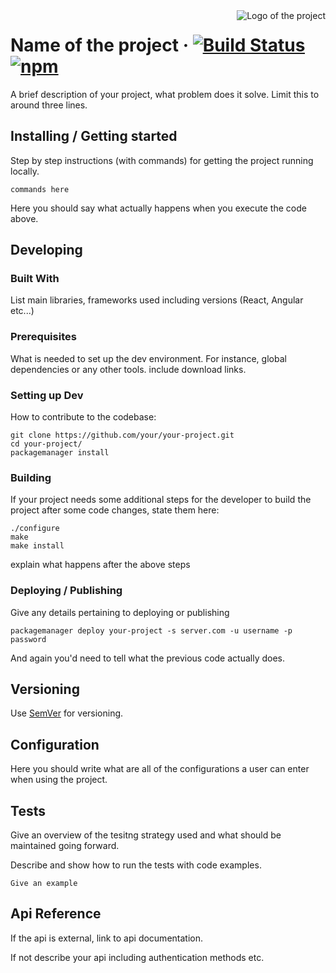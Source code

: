 <img src="./images/logo.sample.png" alt="Logo of the project" align="right">

# Name of the project &middot; [![Build Status](https://img.shields.io/travis/npm/npm/latest.svg?style=flat-square)](https://travis-ci.org/npm/npm) [![npm](https://img.shields.io/npm/v/npm.svg?style=flat-square)](https://www.npmjs.com/package/npm)

A brief description of your project, what problem does it solve. Limit this to around three lines. 

## Installing / Getting started

Step by step instructions (with commands) for getting the project running locally.

```shell
commands here
```

Here you should say what actually happens when you execute the code above.

## Developing

### Built With
List main libraries, frameworks used including versions (React, Angular etc...)

### Prerequisites
What is needed to set up the dev environment. For instance, global dependencies or any other tools. include download links.


### Setting up Dev

How to contribute to the codebase:

```shell
git clone https://github.com/your/your-project.git
cd your-project/
packagemanager install
```

### Building

If your project needs some additional steps for the developer to build the
project after some code changes, state them here:

```shell
./configure
make
make install
```

explain what happens after the above steps

### Deploying / Publishing
Give any details pertaining to deploying or publishing

```shell
packagemanager deploy your-project -s server.com -u username -p password
```

And again you'd need to tell what the previous code actually does.

## Versioning

Use [SemVer](http://semver.org/) for versioning.


## Configuration

Here you should write what are all of the configurations a user can enter when using the project.

## Tests

Give an overview of the tesitng strategy used and what should be maintained going forward.

Describe and show how to run the tests with code examples.

```shell
Give an example
```

## Api Reference

If the api is external, link to api documentation. 

If not describe your api including authentication methods etc. 
